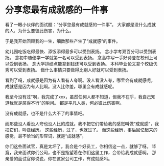 # 分享您最有成就感的一件事


看了一眼小伙伴的面试题：“分享您最有成就感的一件事”。
大家都是没什么成就的人，为什么要彼此伤害，为什么。

于是我开始回顾我的一生，细数那些产生了“成就感”的事件。

幼儿园吃饭吃得最快、添饭添得最多可以受到表扬。
念小学考双百分可以受到表扬。
念初中随便学一学就第一名可以受到表扬。
念高中写一手好诗登在校刊上可以受到表扬。
念大学排绩点能拿到钱还可以受到表扬。
本科毕业论文拿个校级优秀可以受到表扬。
做什么事情只要做得比别人好就可以受到表扬。

看到了吗，成就感是因为有人看有人夸啊。没人看没人夸，哪里会有成就感呢。
成就感是因为有人比啊。没人比你差，哪里会有成就感呢。

我至今没有过“啊，我完成了xxx，虽然任何人都不知道，但我不在乎，我自己知道我就是屌得不行”的瞬间。
都是平凡人类，何必彼此伤害啊。

没有成就感，也不是什么大不了的事情吧。

而那些没人看没人夸也没人比的成就，我不把它们带给我的感觉叫做“成就感”，我把它们，叫做经历。
这些经历，过了，也就过了。
而这些经历，事后回忆起来的感觉，最不恰当的形容词，就是“成就感”。

你们这些面试官，真是太坏了。我会是个好员工，你相信这一点，就够了呀。
毕竟，我来面试你们公司，也不是指望着在你们这里工作，会带给我成就感啊。
那亲爱的面试官你说说，你在这家公司工作，有成就感吗。


